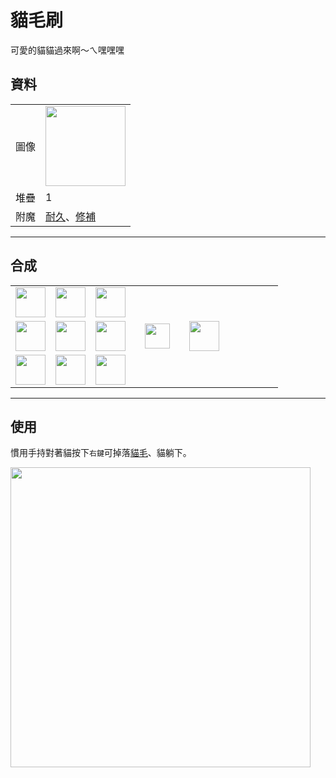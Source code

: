 # 貓毛刷
可愛的貓貓過來啊～ㄟ嘿嘿嘿

## 資料
<table>
    <tr><td>圖像</td><td><img src="https://i.imgur.com/7vNTzNf.png" width="128"/></td></tr>
    <tr><td align="end">堆疊</td><td>1</td></tr>
    <tr><td align="end">附魔</td><td><a href="https://minecraft.fandom.com/zh/wiki/耐久">耐久</a>、<a href="https://minecraft.fandom.com/zh/wiki/修補">修補</a></td></tr>
</table>

---

## 合成
<table>
    <tr><td><img src="https://i.imgur.com/aexOw77.png" width="48"/></td><td><img src="https://i.imgur.com/aexOw77.png" width="48"/></td><td><img src="https://i.imgur.com/aexOw77.png" width="48"/></td><td colspan="3"></td></tr>
    <tr><td><img src="https://i.imgur.com/oy4arVO.png" width="48"/></td><td><img src="https://i.imgur.com/AWCqpb7.png" width="48"/></td><td><img src="https://i.imgur.com/oy4arVO.png" width="48"/></td><td width="70" align="center"><img src="https://i.imgur.com/VE0KqIE.png" width="40"/></td><td><img src="https://i.imgur.com/7vNTzNf.png" width="48"/></td><td width="70"></td></tr>
    <tr><td><img src="https://i.imgur.com/wl43BjZ.png" width="48"/></td><td><img src="https://i.imgur.com/RnoRJkd.png" width="48"/></td><td><img src="https://i.imgur.com/wl43BjZ.png" width="48"/></td><td colspan="3"></td></tr>
</table>

---

## 使用
慣用手持對著貓按下`右鍵`可掉落[貓毛](cat_hair.md)、貓躺下。  

<img src="https://i.imgur.com/Owl3Uwd.png" width="480"/>